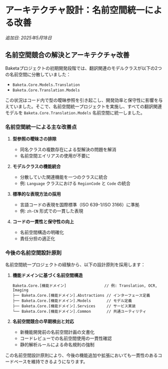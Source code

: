 # アーキテクチャ設計：名前空間統一による改善

*追加日: 2025年5月18日*

## 名前空間競合の解決とアーキテクチャ改善

Baketaプロジェクトの初期開発段階では、翻訳関連のモデルクラスが以下の2つの名前空間に分散していました：

- `Baketa.Core.Models.Translation`
- `Baketa.Core.Translation.Models`

この状況はコード内で型の曖昧参照を引き起こし、開発効率と保守性に影響を与えていました。そこで、名前空間統一プロジェクトを実施し、すべての翻訳関連モデルを `Baketa.Core.Translation.Models` 名前空間に統一しました。

### 名前空間統一による主な改善点

1. **型参照の曖昧さの排除**
   - 同名クラスの複数存在による型解決の問題を解消
   - 名前空間エイリアスの使用が不要に

2. **モデルクラスの機能統合**
   - 分散していた関連機能を一つのクラスに統合
   - 例: `Language` クラスにおける `RegionCode` と `Code` の統合

3. **標準的な表現方法の採用**
   - 言語コードの表現を国際標準（ISO 639-1/ISO 3166）に準拠
   - 例: `zh-CN` 形式での一貫した表現

4. **コードの一貫性と保守性の向上**
   - 名前空間構造の明確化
   - 責任分担の適正化

### 今後の名前空間設計原則

名前空間統一プロジェクトの経験から、以下の設計原則を採用します：

1. **機能ドメインに基づく名前空間構造**
   ```
   Baketa.Core.[機能ドメイン]                 // 例: Translation, OCR, Imaging
   ├── Baketa.Core.[機能ドメイン].Abstractions // インターフェース定義
   ├── Baketa.Core.[機能ドメイン].Models       // モデル定義
   ├── Baketa.Core.[機能ドメイン].Services     // サービス実装
   └── Baketa.Core.[機能ドメイン].Common       // 共通ユーティリティ
   ```

2. **名前空間競合の早期検出と対応**
   - 新機能開発前の名前空間計画の文書化
   - コードレビューでの名前空間使用の一貫性確認
   - 静的解析ルールによる命名規則の強制

この名前空間設計原則により、今後の機能追加や拡張においても一貫性のあるコードベースを維持できるようになります。